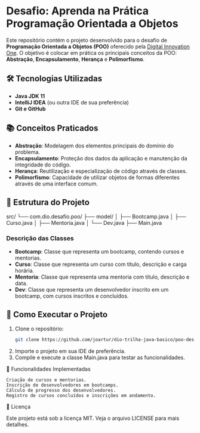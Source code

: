 # Desafio: Aprenda na Prática Programação Orientada a Objetos

Este repositório contém o projeto desenvolvido para o desafio de **Programação Orientada a Objetos (POO)** oferecido pela [Digital Innovation One](https://www.dio.me/). O objetivo é colocar em prática os principais conceitos da POO: **Abstração**, **Encapsulamento**, **Herança** e **Polimorfismo**.

## 🛠️ Tecnologias Utilizadas

- **Java JDK 11**
- **IntelliJ IDEA** (ou outra IDE de sua preferência)
- **Git e GitHub**

## 📚 Conceitos Praticados

- **Abstração**: Modelagem dos elementos principais do domínio do problema.
- **Encapsulamento**: Proteção dos dados da aplicação e manutenção da integridade do código.
- **Herança**: Reutilização e especialização de código através de classes.
- **Polimorfismo**: Capacidade de utilizar objetos de formas diferentes através de uma interface comum.

## 🚀 Estrutura do Projeto

src/ └── com.dio.desafio.poo/
      ├── model/ 
      │ ├── Bootcamp.java 
      │ ├── Curso.java 
      │ ├── Mentoria.java 
      │ └── Dev.java 
      ├── Main.java


### Descrição das Classes

- **Bootcamp**: Classe que representa um bootcamp, contendo cursos e mentorias.
- **Curso**: Classe que representa um curso com título, descrição e carga horária.
- **Mentoria**: Classe que representa uma mentoria com título, descrição e data.
- **Dev**: Classe que representa um desenvolvedor inscrito em um bootcamp, com cursos inscritos e concluídos.

## 🔧 Como Executar o Projeto

1. Clone o repositório:
   ```bash
   git clone https://github.com/joartur/dio-trilha-java-basico/poo-desafio.git
   
2. Importe o projeto em sua IDE de preferência.
3. Compile e execute a classe Main.java para testar as funcionalidades.

📝 Funcionalidades Implementadas

    Criação de cursos e mentorias.
    Inscrição de desenvolvedores em bootcamps.
    Cálculo de progresso dos desenvolvedores.
    Registro de cursos concluídos e inscrições em andamento.

📄 Licença

Este projeto está sob a licença MIT. Veja o arquivo LICENSE para mais detalhes.
